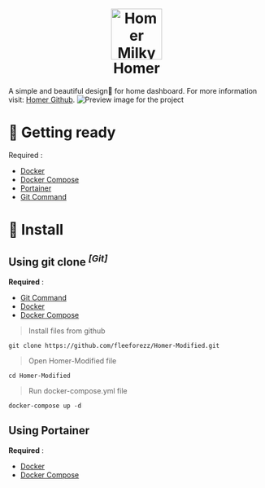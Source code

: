 <h1 align="center">
    <img width="100" alt="Homer MilkyWay" src="https://cdn-icons-png.flaticon.com/512/1808/1808512.png">
    <br>
    Homer
</h1>

A simple and beautiful design🔆 for home dashboard. For more information visit: [Homer Github](https://github.com/bastienwirtz/homer). 
![Preview image for the project](/../main/preview.png)
# 🐣 Getting ready
Required :
+ [Docker]() 
+ [Docker Compose]()
+ [Portainer]()
+ [Git Command]()
# 🔰 Install
## Using git clone <sup>*[Git]*</sup>
**Required** :
+ [Git Command]()
+ [Docker]()
+ [Docker Compose]()
> Install files from github 
```
git clone https://github.com/fleeforezz/Homer-Modified.git
```
> Open Homer-Modified file
```
cd Homer-Modified
```
> Run docker-compose.yml file
```
docker-compose up -d
```
## Using Portainer
**Required** :
+ [Docker]()
+ [Docker Compose]()
> 
